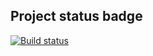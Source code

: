 ## Project status badge
[![Build status](https://ci.appveyor.com/api/projects/status/pr0g7dbweo2lf6g2?svg=true)](https://ci.appveyor.com/project/Urvantseva/patterns1)
